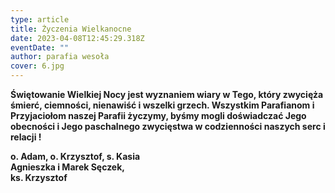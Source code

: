 ```yaml
---
type: article
title: Życzenia Wielkanocne
date: 2023-04-08T12:45:29.318Z
eventDate: ""
author: parafia wesoła
cover: 6.jpg
---
```

<!--StartFragment-->

**Świętowanie Wielkiej Nocy jest wyznaniem wiary w Tego, który zwycięża śmierć, ciemności, nienawiść i wszelki grzech. Wszystkim Parafianom i Przyjaciołom naszej Parafii życzymy, byśmy mogli doświadczać Jego obecności i Jego paschalnego zwycięstwa w codzienności naszych serc i relacji !**

**o. Adam, o. Krzysztof, s. Kasia**\
**Agnieszka i Marek Sęczek,**\
**ks. Krzysztof**

<!--EndFragment-->